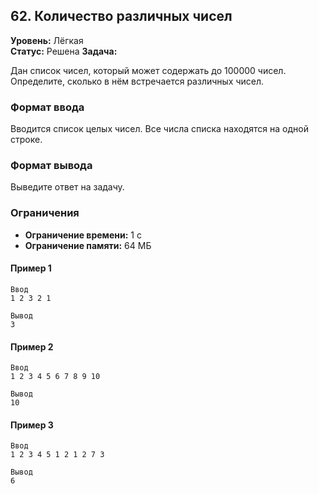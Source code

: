## 62. Количество различных чисел

**Уровень:** Лёгкая  
**Статус:** Решена
**Задача:**

Дан список чисел, который может содержать до 100000 чисел. Определите, сколько в нём встречается различных чисел.

### Формат ввода

Вводится список целых чисел. Все числа списка находятся на одной строке.

### Формат вывода

Выведите ответ на задачу.

### Ограничения

- **Ограничение времени:** 1 с
- **Ограничение памяти:** 64 МБ

#### Пример 1

```
Ввод
1 2 3 2 1

Вывод
3
```  

#### Пример 2

```
Ввод
1 2 3 4 5 6 7 8 9 10

Вывод
10
```

#### Пример 3

```
Ввод
1 2 3 4 5 1 2 1 2 7 3

Вывод
6
```


